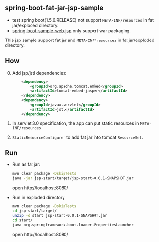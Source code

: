 

## spring-boot-fat-jar-jsp-sample


* test spring boot(1.5.6.RELEASE) not support `META-INF/resources` in fat jar/exploded directory.
* [spring-boot-sample-web-jsp](https://github.com/spring-projects/spring-boot/tree/v1.5.6.RELEASE/spring-boot-samples/spring-boot-sample-web-jsp) only support war packaging.

This jsp sample support fat jar and `META-INF/resources` in fat jar/exploded directory.


## How

0. Add jsp/jstl dependencies:

	```xml
	    <dependency>
	        <groupId>org.apache.tomcat.embed</groupId>
	        <artifactId>tomcat-embed-jasper</artifactId>
	    </dependency>
	    <dependency>
	        <groupId>javax.servlet</groupId>
	        <artifactId>jstl</artifactId>
	    </dependency>
	```


0. In servlet 3.0 specification, the app can put static resources in `META-INF/resources`

0. `StaticResourceConfigurer` to add fat jar into tomcat `ResourceSet`.


## Run

* Run as fat jar:

	```bash
	mvn clean package -DskipTests
	java -jar jsp-start/target/jsp-start-0.0.1-SNAPSHOT.jar
	```

	open http://localhost:8080/

* Run in exploded directory

	```bash
	mvn clean package -DskipTests
	cd jsp-start/target/
	unzip -d start jsp-start-0.0.1-SNAPSHOT.jar
	cd start/
	java org.springframework.boot.loader.PropertiesLauncher
	```

	open http://localhost:8080/
